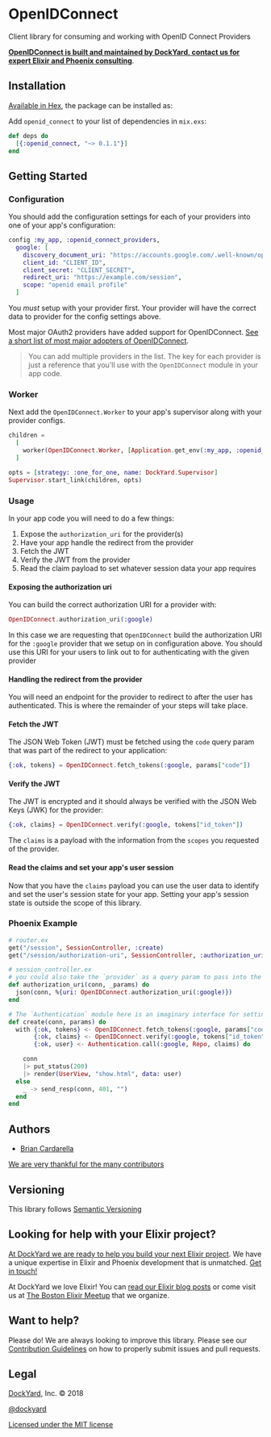 # OpenIDConnect

Client library for consuming and working with OpenID Connect Providers

**[OpenIDConnect is built and maintained by DockYard, contact us for expert Elixir and Phoenix consulting](https://dockyard.com/phoenix-consulting)**.

## Installation

[Available in Hex](https://hex.pm/packages/openid_connect), the package can be installed as:

Add `openid_connect` to your list of dependencies in `mix.exs`:

```elixir
def deps do
  [{:openid_connect, "~> 0.1.1"}]
end
```

## Getting Started


### Configuration

You should add the configuration settings for each of your providers into one of your app's configuration:

```elixir
config :my_app, :openid_connect_providers,
  google: [
    discovery_document_uri: "https://accounts.google.com/.well-known/openid-configuration",
    client_id: "CLIENT_ID",
    client_secret: "CLIENT_SECRET",
    redirect_uri: "https://example.com/session",
    scope: "openid email profile"
  ]
```

You *must* setup with your provider first. Your provider will have the correct data to provider for the config settings above.

Most major OAuth2 providers have added support for OpenIDConnect. [See a short list of most major adopters of OpenIDConnect](https://en.wikipedia.org/wiki/OpenID_Connect#Adoption).

> You can add multiple providers in the list. The key for each provider is just a reference that you'll
> use with the `OpenIDConnect` module in your app code.

### Worker

Next add the `OpenIDConnect.Worker` to your app's supervisor along with your provider configs.

```elixir
children =
  [
    worker(OpenIDConnect.Worker, [Application.get_env(:my_app, :openid_connect_providers)]),
  ]

opts = [strategy: :one_for_one, name: DockYard.Supervisor]
Supervisor.start_link(children, opts)
```

### Usage

In your app code you will need to do a few things:

1. Expose the `authorization_uri` for the provider(s)
2. Have your app handle the redirect from the provider
3. Fetch the JWT
4. Verify the JWT from the provider
5. Read the claim payload to set whatever session data your app requires

#### Exposing the authorization uri

You can build the correct authorization URI for a provider with:

```elixir
OpenIDConnect.authorization_uri(:google)
```

In this case we are requesting that `OpenIDConnect` build the authorization URI for
the `:google` provider that we setup on in configuration above. You should use this URI for
your users to link out to for authenticating with the given provider

#### Handling the redirect from the provider

You will need an endpoint for the provider to redirect to after the user has authenticated. This
is where the remainder of your steps will take place.

#### Fetch the JWT

The JSON Web Token (JWT) must be fetched using the `code` query param that was part of the redirect
to your application:

```elixir
{:ok, tokens} = OpenIDConnect.fetch_tokens(:google, params["code"])
```

#### Verify the JWT

The JWT is encrypted and it should always be verified with the JSON Web Keys (JWK) for the provider:

```elixir
{:ok, claims} = OpenIDConnect.verify(:google, tokens["id_token"])
```

The `claims` is a payload with the information from the `scopes` you requested of the provider.

#### Read the claims and set your app's user session

Now that you have the `claims` payload you can use the user data to identify and set the user's session state for your app.
Setting your app's session state is outside the scope of this library.

### Phoenix Example

```elixir
# router.ex
get("/session", SessionController, :create)
get("/session/authorization-uri", SessionController, :authorization_uri)

# session_controller.ex
# you could also take the `provider` as a query param to pass into the function
def authorization_uri(conn, _params) do
  json(conn, %{uri: OpenIDConnect.authorization_uri(:google)})
end

# The `Authentication` module here is an imaginary interface for setting session state
def create(conn, params) do
  with {:ok, tokens} <- OpenIDConnect.fetch_tokens(:google, params["code"]),
       {:ok, claims} <- OpenIDConnect.verify(:google, tokens["id_token"]),
       {:ok, user} <- Authentication.call(:google, Repo, claims) do

    conn
    |> put_status(200)
    |> render(UserView, "show.html", data: user)
  else
    _ -> send_resp(conn, 401, "")
  end
end
```

## Authors ##

* [Brian Cardarella](http://twitter.com/bcardarella)

[We are very thankful for the many contributors](https://github.com/dockyard/openid_connect/graphs/contributors)

## Versioning ##

This library follows [Semantic Versioning](http://semver.org)

## Looking for help with your Elixir project? ##

[At DockYard we are ready to help you build your next Elixir project](https://dockyard.com/phoenix-consulting). We have a unique expertise in Elixir and Phoenix development that is unmatched. [Get in touch!](https://dockyard.com/contact/hire-us)

At DockYard we love Elixir! You can [read our Elixir blog posts](https://dockyard.com/blog/categories/elixir)
or come visit us at [The Boston Elixir Meetup](http://www.meetup.com/Boston-Elixir/) that we organize.

## Want to help? ##

Please do! We are always looking to improve this library. Please see our
[Contribution Guidelines](https://github.com/dockyard/openid_connect/blob/master/CONTRIBUTING.md)
on how to properly submit issues and pull requests.

## Legal ##

[DockYard](http://dockyard.com/), Inc. &copy; 2018

[@dockyard](http://twitter.com/dockyard)

[Licensed under the MIT license](http://www.opensource.org/licenses/mit-license.php)
